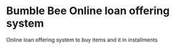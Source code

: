 # Bumble Bee Online loan offering system 
 Online loan offering system to buy items and it in installments
